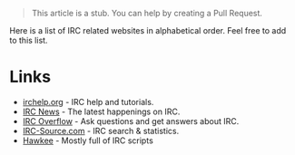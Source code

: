 >This article is a stub. You can help by creating a  Pull Request.

Here is a list of IRC related websites in alphabetical order. Feel free to add to this list.

# Links
* [irchelp.org](https://irchelp.org) - IRC help and tutorials.
* [IRC News](http://ircnews.net) - The latest happenings on IRC.
* [IRC Overflow](https://irc-overflow.com) - Ask questions and get answers about IRC.
* [IRC-Source.com](https://irc-source.com) - IRC search & statistics.
* [Hawkee](http://hawkee.com/) -  Mostly full of IRC scripts